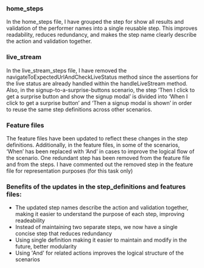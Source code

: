 ### home_steps

In the home_steps file, I have grouped the step for show all results and validation of the performer names into a single reusable step. This improves readability, reduces redundancy, and makes the step name clearly describe the action and validation together.

### live_stream

In the live_stream_steps file, I have removed the navigateToExpectedUrlAndCheckLiveStatus method since the assertions for the live status are already handled within the handleLiveStream method. Also, in the signup-to-a-surprise-buttons scenario, the step ‘Then I click to get a surprise button and show the signup modal’ is divided into ‘When I click to get a surprise button’ and ‘Then a signup modal is shown’ in order to reuse the same step definitions across other scenarios.

### Feature files
The feature files have been updated to reflect these changes in the step definitions. Additionally, in the feature files, in some of the scenarios, ‘When’ has been replaced with ‘And’ in cases to improve the logical flow of the scenario. One redundant step has been removed from the feature file and from the steps. I have commented out the removed step in the feature file for representation purposes (for this task only)

### Benefits of the updates in the step_definitions and features files:
* The updated step names describe the action and validation together, making it easier to understand the purpose of each step, improving readeability 
* Instead of maintaining two separate steps, we now have a single concise step that reduces redundancy
* Using single definition making it easier to maintain and modify in the future, better modularity 
* Using 'And' for related actions improves the logical structure of the scenarios
